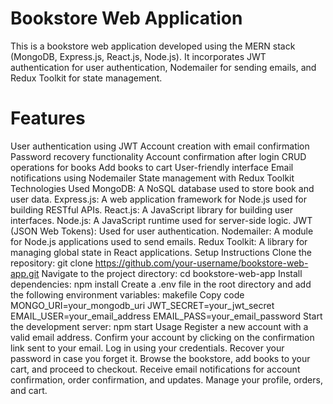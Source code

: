 # Bookstore Web Application

This is a bookstore web application developed using the MERN stack (MongoDB, Express.js, React.js, Node.js). It incorporates JWT authentication for user authentication, Nodemailer for sending emails, and Redux Toolkit for state management.

# Features

User authentication using JWT
Account creation with email confirmation
Password recovery functionality
Account confirmation after login
CRUD operations for books
Add books to cart
User-friendly interface
Email notifications using Nodemailer
State management with Redux Toolkit
Technologies Used
MongoDB: A NoSQL database used to store book and user data.
Express.js: A web application framework for Node.js used for building RESTful APIs.
React.js: A JavaScript library for building user interfaces.
Node.js: A JavaScript runtime used for server-side logic.
JWT (JSON Web Tokens): Used for user authentication.
Nodemailer: A module for Node.js applications used to send emails.
Redux Toolkit: A library for managing global state in React applications.
Setup Instructions
Clone the repository: git clone https://github.com/your-username/bookstore-web-app.git
Navigate to the project directory: cd bookstore-web-app
Install dependencies: npm install
Create a .env file in the root directory and add the following environment variables:
makefile
Copy code
MONGO_URI=your_mongodb_uri
JWT_SECRET=your_jwt_secret
EMAIL_USER=your_email_address
EMAIL_PASS=your_email_password
Start the development server: npm start
Usage
Register a new account with a valid email address.
Confirm your account by clicking on the confirmation link sent to your email.
Log in using your credentials.
Recover your password in case you forget it.
Browse the bookstore, add books to your cart, and proceed to checkout.
Receive email notifications for account confirmation, order confirmation, and updates.
Manage your profile, orders, and cart.
